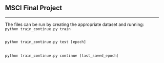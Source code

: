 <h2>MSCI Final Project</h2>
<hr>

The files can be run by creating the appropriate dataset and running:
<code>
python train_continue.py train
</code><br>

<code>
python train_continue.py test [epoch]
</code><br>

<code>
python train_continue.py continue [last_saved_epoch]
</code><br>
